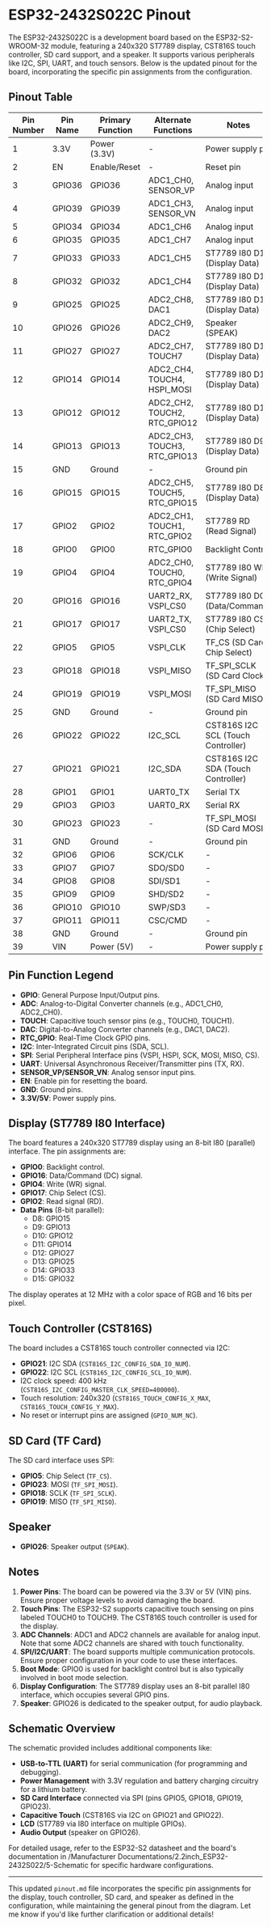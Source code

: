 # ESP32-2432S022C Pinout

The ESP32-2432S022C is a development board based on the ESP32-S2-WROOM-32 module, featuring a 240x320 ST7789 display, CST816S touch controller, SD card support, and a speaker. It supports various peripherals like I2C, SPI, UART, and touch sensors. Below is the updated pinout for the board, incorporating the specific pin assignments from the configuration.

## Pinout Table

| Pin Number | Pin Name | Primary Function        | Alternate Functions                     | Notes                                      |
|------------|----------|-------------------------|-----------------------------------------|--------------------------------------------|
| 1          | 3.3V     | Power (3.3V)            | -                                       | Power supply pin                          |
| 2          | EN       | Enable/Reset            | -                                       | Reset pin                                 |
| 3          | GPIO36   | GPIO36                  | ADC1_CH0, SENSOR_VP                     | Analog input                              |
| 4          | GPIO39   | GPIO39                  | ADC1_CH3, SENSOR_VN                     | Analog input                              |
| 5          | GPIO34   | GPIO34                  | ADC1_CH6                                | Analog input                              |
| 6          | GPIO35   | GPIO35                  | ADC1_CH7                                | Analog input                              |
| 7          | GPIO33   | GPIO33                  | ADC1_CH5                                | ST7789 I80 D14 (Display Data)             |
| 8          | GPIO32   | GPIO32                  | ADC1_CH4                                | ST7789 I80 D15 (Display Data)             |
| 9          | GPIO25   | GPIO25                  | ADC2_CH8, DAC1                          | ST7789 I80 D13 (Display Data)             |
| 10         | GPIO26   | GPIO26                  | ADC2_CH9, DAC2                          | Speaker (SPEAK)                           |
| 11         | GPIO27   | GPIO27                  | ADC2_CH7, TOUCH7                        | ST7789 I80 D12 (Display Data)             |
| 12         | GPIO14   | GPIO14                  | ADC2_CH4, TOUCH4, HSPI_MOSI             | ST7789 I80 D11 (Display Data)             |
| 13         | GPIO12   | GPIO12                  | ADC2_CH2, TOUCH2, RTC_GPIO12            | ST7789 I80 D10 (Display Data)             |
| 14         | GPIO13   | GPIO13                  | ADC2_CH3, TOUCH3, RTC_GPIO13            | ST7789 I80 D9 (Display Data)              |
| 15         | GND      | Ground                  | -                                       | Ground pin                                |
| 16         | GPIO15   | GPIO15                  | ADC2_CH5, TOUCH5, RTC_GPIO15            | ST7789 I80 D8 (Display Data)              |
| 17         | GPIO2    | GPIO2                   | ADC2_CH1, TOUCH1, RTC_GPIO2             | ST7789 RD (Read Signal)                   |
| 18         | GPIO0    | GPIO0                   | RTC_GPIO0                               | Backlight Control                         |
| 19         | GPIO4    | GPIO4                   | ADC2_CH0, TOUCH0, RTC_GPIO4             | ST7789 I80 WR (Write Signal)              |
| 20         | GPIO16   | GPIO16                  | UART2_RX, VSPI_CS0                      | ST7789 I80 DC (Data/Command)              |
| 21         | GPIO17   | GPIO17                  | UART2_TX, VSPI_CS0                      | ST7789 I80 CS (Chip Select)               |
| 22         | GPIO5    | GPIO5                   | VSPI_CLK                                | TF_CS (SD Card Chip Select)               |
| 23         | GPIO18   | GPIO18                  | VSPI_MISO                               | TF_SPI_SCLK (SD Card Clock)               |
| 24         | GPIO19   | GPIO19                  | VSPI_MOSI                               | TF_SPI_MISO (SD Card MISO)                |
| 25         | GND      | Ground                  | -                                       | Ground pin                                |
| 26         | GPIO22   | GPIO22                  | I2C_SCL                                 | CST816S I2C SCL (Touch Controller)        |
| 27         | GPIO21   | GPIO21                  | I2C_SDA                                 | CST816S I2C SDA (Touch Controller)        |
| 28         | GPIO1    | GPIO1                   | UART0_TX                                | Serial TX                                 |
| 29         | GPIO3    | GPIO3                   | UART0_RX                                | Serial RX                                 |
| 30         | GPIO23   | GPIO23                  | -                                       | TF_SPI_MOSI (SD Card MOSI)                |
| 31         | GND      | Ground                  | -                                       | Ground pin                                |
| 32         | GPIO6    | GPIO6                   | SCK/CLK                                 | -                                         |
| 33         | GPIO7    | GPIO7                   | SDO/SD0                                 | -                                         |
| 34         | GPIO8    | GPIO8                   | SDI/SD1                                 | -                                         |
| 35         | GPIO9    | GPIO9                   | SHD/SD2                                 | -                                         |
| 36         | GPIO10   | GPIO10                  | SWP/SD3                                 | -                                         |
| 37         | GPIO11   | GPIO11                  | CSC/CMD                                 | -                                         |
| 38         | GND      | Ground                  | -                                       | Ground pin                                |
| 39         | VIN      | Power (5V)              | -                                       | Power supply pin                          |

## Pin Function Legend

- **GPIO**: General Purpose Input/Output pins.
- **ADC**: Analog-to-Digital Converter channels (e.g., ADC1_CH0, ADC2_CH0).
- **TOUCH**: Capacitive touch sensor pins (e.g., TOUCH0, TOUCH1).
- **DAC**: Digital-to-Analog Converter channels (e.g., DAC1, DAC2).
- **RTC_GPIO**: Real-Time Clock GPIO pins.
- **I2C**: Inter-Integrated Circuit pins (SDA, SCL).
- **SPI**: Serial Peripheral Interface pins (VSPI, HSPI, SCK, MOSI, MISO, CS).
- **UART**: Universal Asynchronous Receiver/Transmitter pins (TX, RX).
- **SENSOR_VP/SENSOR_VN**: Analog sensor input pins.
- **EN**: Enable pin for resetting the board.
- **GND**: Ground pins.
- **3.3V/5V**: Power supply pins.

## Display (ST7789 I80 Interface)

The board features a 240x320 ST7789 display using an 8-bit I80 (parallel) interface. The pin assignments are:

- **GPIO0**: Backlight control.
- **GPIO16**: Data/Command (DC) signal.
- **GPIO4**: Write (WR) signal.
- **GPIO17**: Chip Select (CS).
- **GPIO2**: Read signal (RD).
- **Data Pins** (8-bit parallel):
  - D8: GPIO15
  - D9: GPIO13
  - D10: GPIO12
  - D11: GPIO14
  - D12: GPIO27
  - D13: GPIO25
  - D14: GPIO33
  - D15: GPIO32

The display operates at 12 MHz with a color space of RGB and 16 bits per pixel.

## Touch Controller (CST816S)

The board includes a CST816S touch controller connected via I2C:

- **GPIO21**: I2C SDA (`CST816S_I2C_CONFIG_SDA_IO_NUM`).
- **GPIO22**: I2C SCL (`CST816S_I2C_CONFIG_SCL_IO_NUM`).
- I2C clock speed: 400 kHz (`CST816S_I2C_CONFIG_MASTER_CLK_SPEED=400000`).
- Touch resolution: 240x320 (`CST816S_TOUCH_CONFIG_X_MAX`, `CST816S_TOUCH_CONFIG_Y_MAX`).
- No reset or interrupt pins are assigned (`GPIO_NUM_NC`).

## SD Card (TF Card)

The SD card interface uses SPI:

- **GPIO5**: Chip Select (`TF_CS`).
- **GPIO23**: MOSI (`TF_SPI_MOSI`).
- **GPIO18**: SCLK (`TF_SPI_SCLK`).
- **GPIO19**: MISO (`TF_SPI_MISO`).

## Speaker

- **GPIO26**: Speaker output (`SPEAK`).

## Notes

1. **Power Pins**: The board can be powered via the 3.3V or 5V (VIN) pins. Ensure proper voltage levels to avoid damaging the board.
2. **Touch Pins**: The ESP32-S2 supports capacitive touch sensing on pins labeled TOUCH0 to TOUCH9. The CST816S touch controller is used for the display.
3. **ADC Channels**: ADC1 and ADC2 channels are available for analog input. Note that some ADC2 channels are shared with touch functionality.
4. **SPI/I2C/UART**: The board supports multiple communication protocols. Ensure proper configuration in your code to use these interfaces.
5. **Boot Mode**: GPIO0 is used for backlight control but is also typically involved in boot mode selection.
6. **Display Configuration**: The ST7789 display uses an 8-bit parallel I80 interface, which occupies several GPIO pins.
7. **Speaker**: GPIO26 is dedicated to the speaker output, for audio playback.

## Schematic Overview

The schematic provided includes additional components like:
- **USB-to-TTL (UART)** for serial communication (for programming and debugging).
- **Power Management** with 3.3V regulation and battery charging circuitry for a lithium battery.
- **SD Card Interface** connected via SPI (pins GPIO5, GPIO18, GPIO19, GPIO23).
- **Capacitive Touch** (CST816S via I2C on GPIO21 and GPIO22).
- **LCD** (ST7789 via I80 interface on multiple GPIOs).
- **Audio Output** (speaker on GPIO26).

For detailed usage, refer to the ESP32-S2 datasheet and the board's documentation in /Manufacturer Documentations/2.2inch_ESP32-2432S022/5-Schematic for specific hardware configurations.

---

This updated `pinout.md` file incorporates the specific pin assignments for the display, touch controller, SD card, and speaker as defined in the configuration, while maintaining the general pinout from the diagram. Let me know if you'd like further clarification or additional details!
